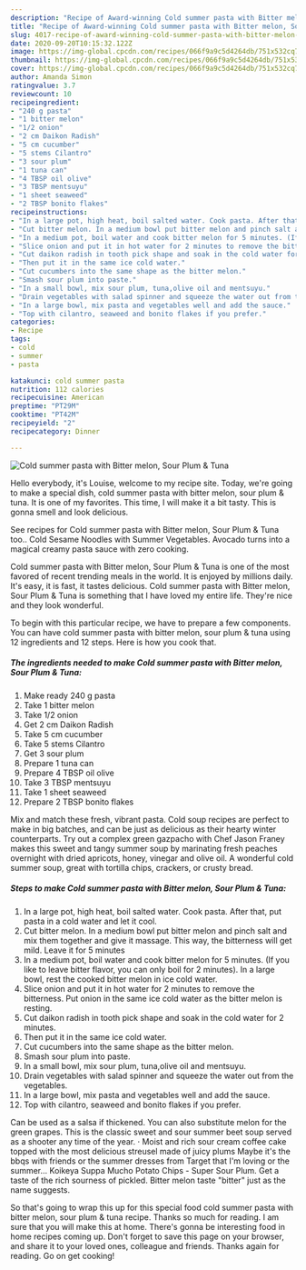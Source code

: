 ```yaml
---
description: "Recipe of Award-winning Cold summer pasta with Bitter melon, Sour Plum &amp;amp; Tuna"
title: "Recipe of Award-winning Cold summer pasta with Bitter melon, Sour Plum &amp;amp; Tuna"
slug: 4017-recipe-of-award-winning-cold-summer-pasta-with-bitter-melon-sour-plum-and-amp-tuna
date: 2020-09-20T10:15:32.122Z
image: https://img-global.cpcdn.com/recipes/066f9a9c5d4264db/751x532cq70/cold-summer-pasta-with-bitter-melon-sour-plum-tuna-recipe-main-photo.jpg
thumbnail: https://img-global.cpcdn.com/recipes/066f9a9c5d4264db/751x532cq70/cold-summer-pasta-with-bitter-melon-sour-plum-tuna-recipe-main-photo.jpg
cover: https://img-global.cpcdn.com/recipes/066f9a9c5d4264db/751x532cq70/cold-summer-pasta-with-bitter-melon-sour-plum-tuna-recipe-main-photo.jpg
author: Amanda Simon
ratingvalue: 3.7
reviewcount: 10
recipeingredient:
- "240 g pasta"
- "1 bitter melon"
- "1/2 onion"
- "2 cm Daikon Radish"
- "5 cm cucumber"
- "5 stems Cilantro"
- "3 sour plum"
- "1 tuna can"
- "4 TBSP oil olive"
- "3 TBSP mentsuyu"
- "1 sheet seaweed"
- "2 TBSP bonito flakes"
recipeinstructions:
- "In a large pot, high heat, boil salted water. Cook pasta. After that, put pasta in a cold water and let it cool."
- "Cut bitter melon. In a medium bowl put bitter melon and pinch salt and mix them together and give it massage. This way, the bitterness will get mild. Leave it for 5 minutes"
- "In a medium pot, boil water and cook bitter melon for 5 minutes. (If you like to leave bitter flavor, you can only boil for 2 minutes). In a large bowl, rest the cooked bitter melon in ice cold water."
- "Slice onion and put it in hot water for 2 minutes to remove the bitterness. Put onion in the same ice cold water as the bitter melon is resting."
- "Cut daikon radish in tooth pick shape and soak in the cold water for 2 minutes."
- "Then put it in the same ice cold water."
- "Cut cucumbers into the same shape as the bitter melon."
- "Smash sour plum into paste."
- "In a small bowl, mix sour plum, tuna,olive oil and mentsuyu."
- "Drain vegetables with salad spinner and squeeze the water out from the vegetables."
- "In a large bowl, mix pasta and vegetables well and add the sauce."
- "Top with cilantro, seaweed and bonito flakes if you prefer."
categories:
- Recipe
tags:
- cold
- summer
- pasta

katakunci: cold summer pasta 
nutrition: 112 calories
recipecuisine: American
preptime: "PT29M"
cooktime: "PT42M"
recipeyield: "2"
recipecategory: Dinner

---
```



![Cold summer pasta with Bitter melon, Sour Plum &amp; Tuna](https://img-global.cpcdn.com/recipes/066f9a9c5d4264db/751x532cq70/cold-summer-pasta-with-bitter-melon-sour-plum-tuna-recipe-main-photo.jpg)

Hello everybody, it's Louise, welcome to my recipe site. Today, we're going to make a special dish, cold summer pasta with bitter melon, sour plum &amp; tuna. It is one of my favorites. This time, I will make it a bit tasty. This is gonna smell and look delicious.

See recipes for Cold summer pasta with Bitter melon, Sour Plum &amp; Tuna too.. Cold Sesame Noodles with Summer Vegetables. Avocado turns into a magical creamy pasta sauce with zero cooking.

Cold summer pasta with Bitter melon, Sour Plum &amp; Tuna is one of the most favored of recent trending meals in the world. It is enjoyed by millions daily. It's easy, it is fast, it tastes delicious. Cold summer pasta with Bitter melon, Sour Plum &amp; Tuna is something that I have loved my entire life. They're nice and they look wonderful.


To begin with this particular recipe, we have to prepare a few components. You can have cold summer pasta with bitter melon, sour plum &amp; tuna using 12 ingredients and 12 steps. Here is how you cook that.

<!--inarticleads1-->

##### The ingredients needed to make Cold summer pasta with Bitter melon, Sour Plum &amp; Tuna:

1. Make ready 240 g pasta
1. Take 1 bitter melon
1. Take 1/2 onion
1. Get 2 cm Daikon Radish
1. Take 5 cm cucumber
1. Take 5 stems Cilantro
1. Get 3 sour plum
1. Prepare 1 tuna can
1. Prepare 4 TBSP oil olive
1. Take 3 TBSP mentsuyu
1. Take 1 sheet seaweed
1. Prepare 2 TBSP bonito flakes


Mix and match these fresh, vibrant pasta. Cold soup recipes are perfect to make in big batches, and can be just as delicious as their hearty winter counterparts. Try out a complex green gazpacho with Chef Jason Franey makes this sweet and tangy summer soup by marinating fresh peaches overnight with dried apricots, honey, vinegar and olive oil. A wonderful cold summer soup, great with tortilla chips, crackers, or crusty bread. 

<!--inarticleads2-->

##### Steps to make Cold summer pasta with Bitter melon, Sour Plum &amp; Tuna:

1. In a large pot, high heat, boil salted water. Cook pasta. After that, put pasta in a cold water and let it cool.
1. Cut bitter melon. In a medium bowl put bitter melon and pinch salt and mix them together and give it massage. This way, the bitterness will get mild. Leave it for 5 minutes
1. In a medium pot, boil water and cook bitter melon for 5 minutes. (If you like to leave bitter flavor, you can only boil for 2 minutes). In a large bowl, rest the cooked bitter melon in ice cold water.
1. Slice onion and put it in hot water for 2 minutes to remove the bitterness. Put onion in the same ice cold water as the bitter melon is resting.
1. Cut daikon radish in tooth pick shape and soak in the cold water for 2 minutes.
1. Then put it in the same ice cold water.
1. Cut cucumbers into the same shape as the bitter melon.
1. Smash sour plum into paste.
1. In a small bowl, mix sour plum, tuna,olive oil and mentsuyu.
1. Drain vegetables with salad spinner and squeeze the water out from the vegetables.
1. In a large bowl, mix pasta and vegetables well and add the sauce.
1. Top with cilantro, seaweed and bonito flakes if you prefer.


Can be used as a salsa if thickened. You can also substitute melon for the green grapes. This is the classic sweet and sour summer beet soup served as a shooter any time of the year. · Moist and rich sour cream coffee cake topped with the most delicious streusel made of juicy plums Maybe it&#39;s the bbqs with friends or the summer dresses from Target that I&#39;m loving or the summer… Koikeya Suppa Mucho Potato Chips - Super Sour Plum. Get a taste of the rich sourness of pickled. Bitter melon taste &#34;bitter&#34; just as the name suggests. 

So that's going to wrap this up for this special food cold summer pasta with bitter melon, sour plum &amp; tuna recipe. Thanks so much for reading. I am sure that you will make this at home. There's gonna be interesting food in home recipes coming up. Don't forget to save this page on your browser, and share it to your loved ones, colleague and friends. Thanks again for reading. Go on get cooking!
